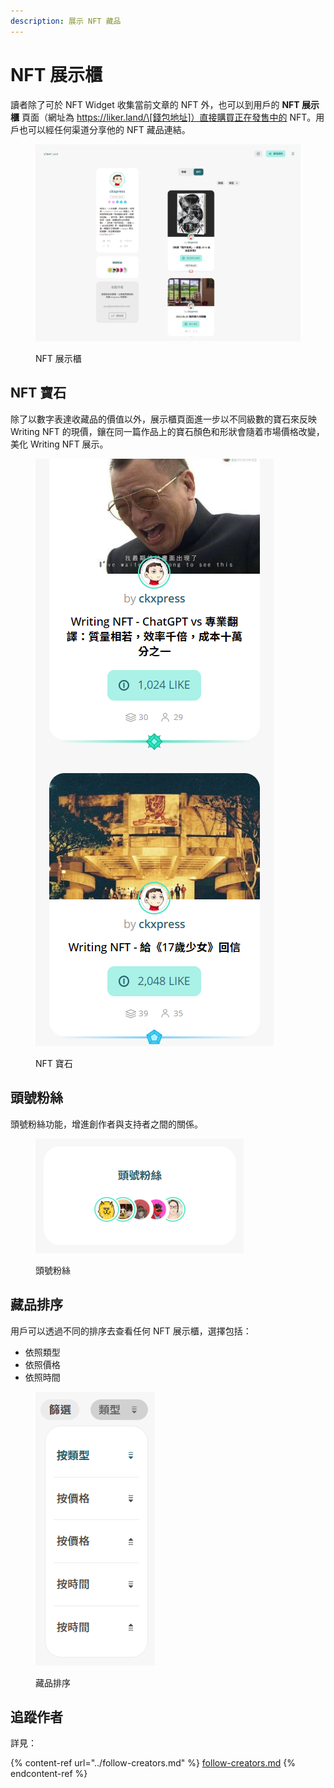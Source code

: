 ```yaml
---
description: 展示 NFT 藏品
---
```


# NFT 展示櫃

讀者除了可於 NFT Widget 收集當前文章的 NFT 外，也可以到用戶的 **NFT 展示櫃** 頁面（網址為 https://liker.land/\[錢包地址]）直接購買正在發售中的 NFT。用戶也可以經任何渠道分享他的 NFT 藏品連結。

<figure><img src="../../../.gitbook/assets/NFT Portfolio 1.png" alt=""><figcaption><p>NFT 展示櫃</p></figcaption></figure>

## NFT 寶石

除了以數字表達收藏品的價值以外，展示櫃頁面進一步以不同級數的寶石來反映 Writing NFT 的現價，鑲在同一篇作品上的寶石顏色和形狀會隨着市場價格改變，美化 Writing NFT 展示。

<figure><img src="../../../.gitbook/assets/NFT Portfolio 2.png" alt=""><figcaption><p>NFT 寶石</p></figcaption></figure>

## 頭號粉絲

頭號粉絲功能，增進創作者與支持者之間的關係。

<figure><img src="../../../.gitbook/assets/NFT Portfolio 3.png" alt=""><figcaption><p>頭號粉絲</p></figcaption></figure>

## 藏品排序

用戶可以透過不同的排序去查看任何 NFT 展示櫃，選擇包括：

* 依照類型
* 依照價格
* 依照時間

<figure><img src="../../../.gitbook/assets/NFT Portfolio 4.png" alt=""><figcaption><p>藏品排序</p></figcaption></figure>

## 追蹤作者

詳見：

{% content-ref url="../follow-creators.md" %}
[follow-creators.md](../follow-creators.md)
{% endcontent-ref %}
